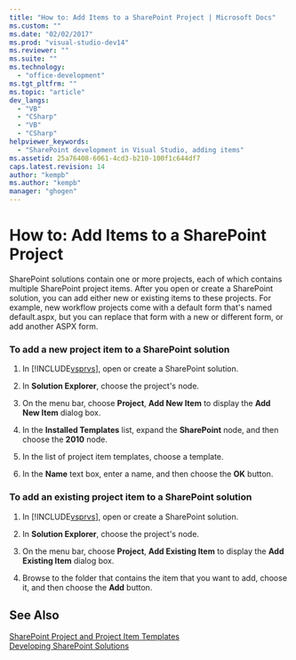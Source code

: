 ```yaml
---
title: "How to: Add Items to a SharePoint Project | Microsoft Docs"
ms.custom: ""
ms.date: "02/02/2017"
ms.prod: "visual-studio-dev14"
ms.reviewer: ""
ms.suite: ""
ms.technology: 
  - "office-development"
ms.tgt_pltfrm: ""
ms.topic: "article"
dev_langs: 
  - "VB"
  - "CSharp"
  - "VB"
  - "CSharp"
helpviewer_keywords: 
  - "SharePoint development in Visual Studio, adding items"
ms.assetid: 25a76408-6061-4cd3-b210-100f1c644df7
caps.latest.revision: 14
author: "kempb"
ms.author: "kempb"
manager: "ghogen"
---
```

# How to: Add Items to a SharePoint Project
  SharePoint solutions contain one or more projects, each of which contains multiple SharePoint project items. After you open or create a SharePoint solution, you can add either new or existing items to these projects. For example, new workflow projects come with a default form that's named default.aspx, but you can replace that form with a new or different form, or add another ASPX form.  
  
### To add a new project item to a SharePoint solution  
  
1.  In [!INCLUDE[vsprvs](../sharepoint/includes/vsprvs-md.md)], open or create a SharePoint solution.  
  
2.  In **Solution Explorer**, choose the project's node.  
  
3.  On the menu bar, choose **Project**, **Add New Item** to display the **Add New Item** dialog box.  
  
4.  In the **Installed Templates** list, expand the **SharePoint** node, and then choose the **2010** node.  
  
5.  In the list of project item templates, choose a template.  
  
6.  In the **Name** text box, enter a name, and then choose the **OK** button.  
  
### To add an existing project item to a SharePoint solution  
  
1.  In [!INCLUDE[vsprvs](../sharepoint/includes/vsprvs-md.md)], open or create a SharePoint solution.  
  
2.  In **Solution Explorer**, choose the project's node.  
  
3.  On the menu bar, choose **Project**, **Add Existing Item** to display the **Add Existing Item** dialog box.  
  
4.  Browse to the folder that contains the item that you want to add, choose it, and then choose the **Add** button.  
  
## See Also  
 [SharePoint Project and Project Item Templates](../sharepoint/sharepoint-project-and-project-item-templates.md)   
 [Developing SharePoint Solutions](../sharepoint/developing-sharepoint-solutions.md)  
  
  